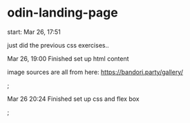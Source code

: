 # odin-landing-page

start: Mar 26, 17:51

just did the previous css exercises..


Mar 26, 19:00
Finished set up html content

image sources are all from here: https://bandori.party/gallery/

;

Mar 26 20:24
Finished set up css and flex box

;

